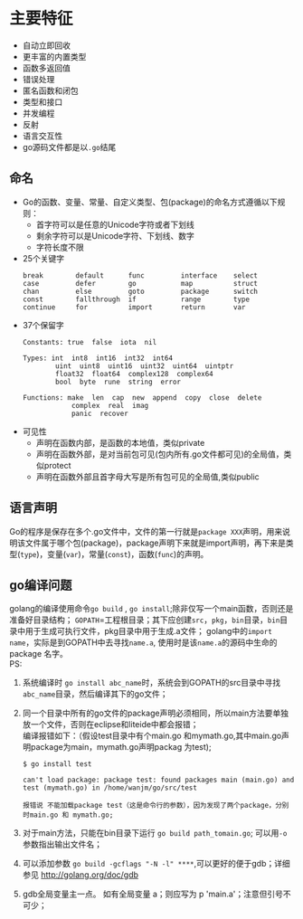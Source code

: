 # 主要特征
- 自动立即回收
- 更丰富的内置类型
- 函数多返回值
- 错误处理
- 匿名函数和闭包
- 类型和接口
- 并发编程
- 反射
- 语言交互性
- go源码文件都是以`.go`结尾

## 命名
- Go的函数、变量、常量、自定义类型、包(package)的命名方式遵循以下规则：
    - 首字符可以是任意的Unicode字符或者下划线
    - 剩余字符可以是Unicode字符、下划线、数字
    - 字符长度不限
- 25个关键字
    ```
    break        default      func         interface    select
    case         defer        go           map          struct
    chan         else         goto         package      switch
    const        fallthrough  if           range        type
    continue     for          import       return       var
    ```
- 37个保留字
    ```
    Constants: true  false  iota  nil

    Types: int  int8  int16  int32  int64  
            uint  uint8  uint16  uint32  uint64  uintptr
            float32  float64  complex128  complex64
            bool  byte  rune  string  error

    Functions: make  len  cap  new  append  copy  close  delete
                complex  real  imag
                panic  recover
    ```
- 可见性
    - 声明在函数内部，是函数的本地值，类似private
    - 声明在函数外部，是对当前包可见(包内所有.go文件都可见)的全局值，类似protect
    - 声明在函数外部且首字母大写是所有包可见的全局值,类似public
## 语言声明
Go的程序是保存在多个.go文件中，文件的第一行就是`package XXX`声明，用来说明该文件属于哪个包(package)，package声明下来就是import声明，再下来是类型(`type`)，变量(`var`)，常量(`const`)，函数(`func`)的声明。
## go编译问题
golang的编译使用命令`go build` , `go install`;除非仅写一个main函数，否则还是准备好目录结构； `GOPATH`=工程根目录；其下应创建`src`，`pkg`，`bin`目录，`bin`目录中用于生成可执行文件，pkg目录中用于生成.a文件； golang中的`import name`，实际是到GOPATH中去寻找`name.a`, 使用时是该`name.a`的源码中生命的package 名字。  
PS:
1. 系统编译时 `go install abc_name`时，系统会到GOPATH的src目录中寻找`abc_name`目录，然后编译其下的go文件；
2. 同一个目录中所有的go文件的package声明必须相同，所以main方法要单独放一个文件，否则在eclipse和liteide中都会报错；  
    编译报错如下：（假设test目录中有个main.go 和mymath.go,其中main.go声明package为main，mymath.go声明packag 为test);
    ```shell
    $ go install test

    can't load package: package test: found packages main (main.go) and test (mymath.go) in /home/wanjm/go/src/test

    报错说 不能加载package test（这是命令行的参数），因为发现了两个package，分别时main.go 和 mymath.go;
    ```

3. 对于main方法，只能在bin目录下运行 `go build path_tomain.go`; 可以用`-o`参数指出输出文件名；

4. 可以添加参数 `go build -gcflags "-N -l" ****`,可以更好的便于gdb；详细参见 http://golang.org/doc/gdb

5. gdb全局变量主一点。 如有全局变量 a；则应写为 p 'main.a'；注意但引号不可少；
